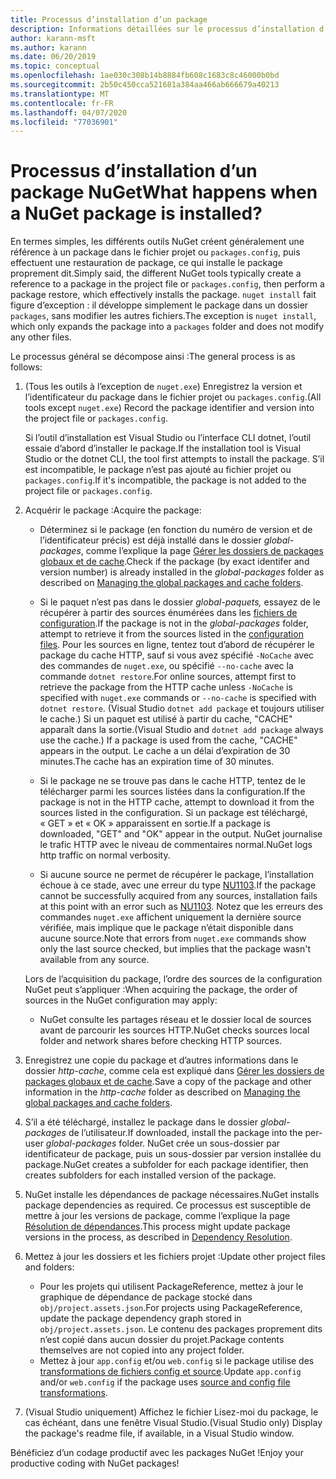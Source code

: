 ```yaml
---
title: Processus d’installation d’un package
description: Informations détaillées sur le processus d’installation d’un package
author: karann-msft
ms.author: karann
ms.date: 06/20/2019
ms.topic: conceptual
ms.openlocfilehash: 1ae030c308b14b8884fb608c1683c8c46000b0bd
ms.sourcegitcommit: 2b50c450cca521681a384aa466ab666679a40213
ms.translationtype: MT
ms.contentlocale: fr-FR
ms.lasthandoff: 04/07/2020
ms.locfileid: "77036901"
---
```

# <a name="what-happens-when-a-nuget-package-is-installed"></a><span data-ttu-id="ef03a-103">Processus d’installation d’un package NuGet</span><span class="sxs-lookup"><span data-stu-id="ef03a-103">What happens when a NuGet package is installed?</span></span>

<span data-ttu-id="ef03a-104">En termes simples, les différents outils NuGet créent généralement une référence à un package dans le fichier projet ou `packages.config`, puis effectuent une restauration de package, ce qui installe le package proprement dit.</span><span class="sxs-lookup"><span data-stu-id="ef03a-104">Simply said, the different NuGet tools typically create a reference to a package in the project file or `packages.config`, then perform a package restore, which effectively installs the package.</span></span> <span data-ttu-id="ef03a-105">`nuget install` fait figure d’exception : il développe simplement le package dans un dossier `packages`, sans modifier les autres fichiers.</span><span class="sxs-lookup"><span data-stu-id="ef03a-105">The exception is `nuget install`, which only expands the package into a `packages` folder and does not modify any other files.</span></span>

<span data-ttu-id="ef03a-106">Le processus général se décompose ainsi :</span><span class="sxs-lookup"><span data-stu-id="ef03a-106">The general process is as follows:</span></span>

1. <span data-ttu-id="ef03a-107">(Tous les outils à l’exception de `nuget.exe`) Enregistrez la version et l’identificateur du package dans le fichier projet ou `packages.config`.</span><span class="sxs-lookup"><span data-stu-id="ef03a-107">(All tools except `nuget.exe`) Record the package identifier and version into the project file or `packages.config`.</span></span>

   <span data-ttu-id="ef03a-108">Si l’outil d’installation est Visual Studio ou l’interface CLI dotnet, l’outil essaie d’abord d’installer le package.</span><span class="sxs-lookup"><span data-stu-id="ef03a-108">If the installation tool is Visual Studio or the dotnet CLI, the tool first attempts to install the package.</span></span> <span data-ttu-id="ef03a-109">S’il est incompatible, le package n’est pas ajouté au fichier projet ou `packages.config`.</span><span class="sxs-lookup"><span data-stu-id="ef03a-109">If it's incompatible, the package is not added to the project file or `packages.config`.</span></span>

2. <span data-ttu-id="ef03a-110">Acquérir le package :</span><span class="sxs-lookup"><span data-stu-id="ef03a-110">Acquire the package:</span></span>
   - <span data-ttu-id="ef03a-111">Déterminez si le package (en fonction du numéro de version et de l’identificateur précis) est déjà installé dans le dossier *global-packages*, comme l’explique la page [Gérer les dossiers de packages globaux et de cache](../consume-packages/managing-the-global-packages-and-cache-folders.md).</span><span class="sxs-lookup"><span data-stu-id="ef03a-111">Check if the package (by exact identifer and version number) is already installed in the *global-packages* folder as described on [Managing the global packages and cache folders](../consume-packages/managing-the-global-packages-and-cache-folders.md).</span></span>

   - <span data-ttu-id="ef03a-112">Si le paquet n’est pas dans le dossier *global-paquets,* essayez de le récupérer à partir des sources énumérées dans les [fichiers de configuration](../consume-packages/Configuring-NuGet-Behavior.md).</span><span class="sxs-lookup"><span data-stu-id="ef03a-112">If the package is not in the *global-packages* folder, attempt to retrieve it from the sources listed in the [configuration files](../consume-packages/Configuring-NuGet-Behavior.md).</span></span> <span data-ttu-id="ef03a-113">Pour les sources en ligne, tentez tout d’abord de récupérer le package du cache HTTP, sauf si vous avez spécifié `-NoCache` avec des commandes de `nuget.exe`, ou spécifié `--no-cache` avec la commande `dotnet restore`.</span><span class="sxs-lookup"><span data-stu-id="ef03a-113">For online sources, attempt first to retrieve the package from the HTTP cache unless `-NoCache` is specified with `nuget.exe` commands or `--no-cache` is specified with `dotnet restore`.</span></span> <span data-ttu-id="ef03a-114">(Visual Studio `dotnet add package` et toujours utiliser le cache.) Si un paquet est utilisé à partir du cache, "CACHE" apparaît dans la sortie.</span><span class="sxs-lookup"><span data-stu-id="ef03a-114">(Visual Studio and `dotnet add package` always use the cache.) If a package is used from the cache, "CACHE" appears in the output.</span></span> <span data-ttu-id="ef03a-115">Le cache a un délai d’expiration de 30 minutes.</span><span class="sxs-lookup"><span data-stu-id="ef03a-115">The cache has an expiration time of 30 minutes.</span></span>

   - <span data-ttu-id="ef03a-116">Si le package ne se trouve pas dans le cache HTTP, tentez de le télécharger parmi les sources listées dans la configuration.</span><span class="sxs-lookup"><span data-stu-id="ef03a-116">If the package is not in the HTTP cache, attempt to download it from the sources listed in the configuration.</span></span> <span data-ttu-id="ef03a-117">Si un package est téléchargé, « GET » et « OK » apparaissent en sortie.</span><span class="sxs-lookup"><span data-stu-id="ef03a-117">If a package is downloaded, "GET" and "OK" appear in the output.</span></span> <span data-ttu-id="ef03a-118">NuGet journalise le trafic HTTP avec le niveau de commentaires normal.</span><span class="sxs-lookup"><span data-stu-id="ef03a-118">NuGet logs http traffic on normal verbosity.</span></span>

   - <span data-ttu-id="ef03a-119">Si aucune source ne permet de récupérer le package, l’installation échoue à ce stade, avec une erreur du type [NU1103](../reference/errors-and-warnings/NU1103.md).</span><span class="sxs-lookup"><span data-stu-id="ef03a-119">If the package cannot be successfully acquired from any sources, installation fails at this point with an error such as [NU1103](../reference/errors-and-warnings/NU1103.md).</span></span> <span data-ttu-id="ef03a-120">Notez que les erreurs des commandes `nuget.exe` affichent uniquement la dernière source vérifiée, mais implique que le package n’était disponible dans aucune source.</span><span class="sxs-lookup"><span data-stu-id="ef03a-120">Note that errors from `nuget.exe` commands show only the last source checked, but implies that the package wasn't available from any source.</span></span>

   <span data-ttu-id="ef03a-121">Lors de l’acquisition du package, l’ordre des sources de la configuration NuGet peut s’appliquer :</span><span class="sxs-lookup"><span data-stu-id="ef03a-121">When acquiring the package, the order of sources in the NuGet configuration may apply:</span></span>

   - <span data-ttu-id="ef03a-122">NuGet consulte les partages réseau et le dossier local de sources avant de parcourir les sources HTTP.</span><span class="sxs-lookup"><span data-stu-id="ef03a-122">NuGet checks sources local folder and network shares before checking HTTP sources.</span></span>

3. <span data-ttu-id="ef03a-123">Enregistrez une copie du package et d’autres informations dans le dossier *http-cache*, comme cela est expliqué dans [Gérer les dossiers de packages globaux et de cache](../consume-packages/managing-the-global-packages-and-cache-folders.md).</span><span class="sxs-lookup"><span data-stu-id="ef03a-123">Save a copy of the package and other information in the *http-cache* folder as described on [Managing the global packages and cache folders](../consume-packages/managing-the-global-packages-and-cache-folders.md).</span></span>

4. <span data-ttu-id="ef03a-124">S’il a été téléchargé, installez le package dans le dossier *global-packages* de l’utilisateur.</span><span class="sxs-lookup"><span data-stu-id="ef03a-124">If downloaded, install the package into the per-user *global-packages* folder.</span></span> <span data-ttu-id="ef03a-125">NuGet crée un sous-dossier par identificateur de package, puis un sous-dossier par version installée du package.</span><span class="sxs-lookup"><span data-stu-id="ef03a-125">NuGet creates a subfolder for each package identifier, then creates subfolders for each installed version of the package.</span></span>

5. <span data-ttu-id="ef03a-126">NuGet installe les dépendances de package nécessaires.</span><span class="sxs-lookup"><span data-stu-id="ef03a-126">NuGet installs package dependencies as required.</span></span> <span data-ttu-id="ef03a-127">Ce processus est susceptible de mettre à jour les versions de package, comme l’explique la page [Résolution de dépendances](../concepts/dependency-resolution.md).</span><span class="sxs-lookup"><span data-stu-id="ef03a-127">This process might update package versions in the process, as described in [Dependency Resolution](../concepts/dependency-resolution.md).</span></span>

6. <span data-ttu-id="ef03a-128">Mettez à jour les dossiers et les fichiers projet :</span><span class="sxs-lookup"><span data-stu-id="ef03a-128">Update other project files and folders:</span></span>

    - <span data-ttu-id="ef03a-129">Pour les projets qui utilisent PackageReference, mettez à jour le graphique de dépendance de package stocké dans `obj/project.assets.json`.</span><span class="sxs-lookup"><span data-stu-id="ef03a-129">For projects using PackageReference, update the package dependency graph stored in `obj/project.assets.json`.</span></span> <span data-ttu-id="ef03a-130">Le contenu des packages proprement dits n’est copié dans aucun dossier du projet.</span><span class="sxs-lookup"><span data-stu-id="ef03a-130">Package contents themselves are not copied into any project folder.</span></span>
    - <span data-ttu-id="ef03a-131">Mettez à jour `app.config` et/ou `web.config` si le package utilise des [transformations de fichiers config et source](../create-packages/source-and-config-file-transformations.md).</span><span class="sxs-lookup"><span data-stu-id="ef03a-131">Update `app.config` and/or `web.config` if the package uses [source and config file transformations](../create-packages/source-and-config-file-transformations.md).</span></span>

7. <span data-ttu-id="ef03a-132">(Visual Studio uniquement) Affichez le fichier Lisez-moi du package, le cas échéant, dans une fenêtre Visual Studio.</span><span class="sxs-lookup"><span data-stu-id="ef03a-132">(Visual Studio only) Display the package's readme file, if available, in a Visual Studio window.</span></span>

<span data-ttu-id="ef03a-133">Bénéficiez d’un codage productif avec les packages NuGet !</span><span class="sxs-lookup"><span data-stu-id="ef03a-133">Enjoy your productive coding with NuGet packages!</span></span>
